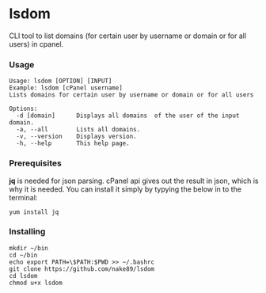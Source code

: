 # lsdom
CLI tool to list domains (for certain user by username or domain or for all users) in cpanel.

### Usage
```
Usage: lsdom [OPTION] [INPUT]
Example: lsdom [cPanel username]
Lists domains for certain user by username or domain or for all users

Options:
  -d [domain]      Displays all domains  of the user of the input domain.
  -a, --all        Lists all domains.
  -v, --version    Displays version.
  -h, --help       This help page.
```

### Prerequisites
**jq** is needed for json parsing. cPanel api gives out the result in json, which is why it is needed. You can install it simply by typying the below in to the terminal:
```
yum install jq
```

### Installing
```
mkdir ~/bin
cd ~/bin
echo export PATH=\$PATH:$PWD >> ~/.bashrc
git clone https://github.com/nake89/lsdom
cd lsdom
chmod u+x lsdom
```
